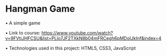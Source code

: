 # Hangman Game


• A simple game 

• Link to course: https://www.youtube.com/watch?v=9FVtiJHFCSU&list=PLlo7JF2TXkN8b04mFRCegh6pMDolJkInf&index=4

• Technologies used in this project: HTML5, CSS3, JavaScript
